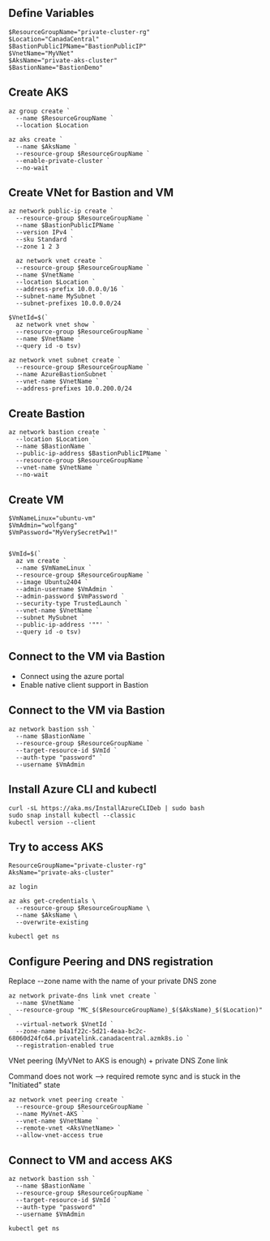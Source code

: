## Define Variables
```
$ResourceGroupName="private-cluster-rg"
$Location="CanadaCentral"
$BastionPublicIPName="BastionPublicIP"
$VnetName="MyVNet"
$AksName="private-aks-cluster"
$BastionName="BastionDemo"
```

## Create AKS
```
az group create `
  --name $ResourceGroupName `
  --location $Location

az aks create `
  --name $AksName `
  --resource-group $ResourceGroupName `
  --enable-private-cluster `
  --no-wait
```

## Create VNet for Bastion and VM
```
az network public-ip create `
  --resource-group $ResourceGroupName `
  --name $BastionPublicIPName `
  --version IPv4 `
  --sku Standard `
  --zone 1 2 3

  az network vnet create `
  --resource-group $ResourceGroupName `
  --name $VnetName `
  --location $Location `
  --address-prefix 10.0.0.0/16 `
  --subnet-name MySubnet `
  --subnet-prefixes 10.0.0.0/24  

$VnetId=$(`
  az network vnet show `
  --resource-group $ResourceGroupName `
  --name $VnetName `
  --query id -o tsv)

az network vnet subnet create `
  --resource-group $ResourceGroupName `
  --name AzureBastionSubnet `
  --vnet-name $VnetName `
  --address-prefixes 10.0.200.0/24 
```

## Create Bastion
```
az network bastion create `
  --location $Location `
  --name $BastionName `
  --public-ip-address $BastionPublicIPName `
  --resource-group $ResourceGroupName `
  --vnet-name $VnetName `
  --no-wait
```

## Create VM
```
$VmNameLinux="ubuntu-vm"
$VmAdmin="wolfgang"
$VmPassword="MyVerySecretPw1!"


$VmId=$(`
  az vm create `
  --name $VmNameLinux `
  --resource-group $ResourceGroupName `
  --image Ubuntu2404 `
  --admin-username $VmAdmin `
  --admin-password $VmPassword `
  --security-type TrustedLaunch `
  --vnet-name $VnetName `
  --subnet MySubnet `
  --public-ip-address '""' `
  --query id -o tsv)
```

## Connect to the VM via Bastion
- Connect using the azure portal
- Enable native client support in Bastion

## Connect to the VM via Bastion
```
az network bastion ssh `
  --name $BastionName `
  --resource-group $ResourceGroupName `
  --target-resource-id $VmId `
  --auth-type "password" `
  --username $VmAdmin 
```

## Install Azure CLI and kubectl
```
curl -sL https://aka.ms/InstallAzureCLIDeb | sudo bash
sudo snap install kubectl --classic
kubectl version --client
```

## Try to access AKS
```
ResourceGroupName="private-cluster-rg"
AksName="private-aks-cluster"

az login

az aks get-credentials \
  --resource-group $ResourceGroupName \
  --name $AksName \
  --overwrite-existing

kubectl get ns
```
## Configure Peering and DNS registration

Replace --zone name with the name of your private DNS zone

```
az network private-dns link vnet create `
  --name $VnetName `
  --resource-group "MC_$($ResourceGroupName)_$($AksName)_$($Location)" `
  --virtual-network $VnetId `
  --zone-name b4a1f22c-5d21-4eaa-bc2c-68060d24fc64.privatelink.canadacentral.azmk8s.io ` 
  --registration-enabled true
```

VNet peering (MyVNet to AKS is enough) + private DNS Zone link

Command does not work --> required remote sync and is stuck in the "Initiated" state

```
az network vnet peering create `
  --resource-group $ResourceGroupName `
  --name MyVnet-AKS `
  --vnet-name $VnetName `
  --remote-vnet <AksVnetName> `
  --allow-vnet-access true
```

## Connect to VM and access AKS
```
az network bastion ssh `
  --name $BastionName `
  --resource-group $ResourceGroupName `
  --target-resource-id $VmId `
  --auth-type "password" `
  --username $VmAdmin 

kubectl get ns
```